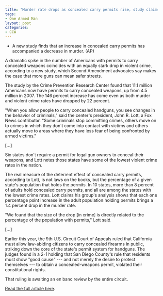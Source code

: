 ```yaml
---
title: "Murder rate drops as concealed carry permits rise, study claims"
tags:
- One Armed Man
layout: post
categories:
- CCW
---
```


- A new study finds that an increase in concealed carry permits has accompanied a decrease in murder. (AP)

A dramatic spike in the number of Americans with permits to carry concealed weapons coincides with an equally stark drop in violent crime, according to a new study, which Second Amendment advocates say makes the case that more guns can mean safer streets.

The study by the Crime Prevention Research Center found that 11.1 million Americans now have permits to carry concealed weapons, up from 4.5 million in 2007. The 146 percent increase has come even as both murder and violent crime rates have dropped by 22 percent.

"When you allow people to carry concealed handguns, you see changes in the behavior of criminals," said the center's president, John R. Lott, a Fox News contributor. "Some criminals stop committing crimes, others move on to crimes in which they don't come into contact with victims and others actually move to areas where they have less fear of being confronted by armed victims."

\[...\]

Six states don't require a permit for legal gun owners to conceal their weapons, and Lott notes those states have some of the lowest violent crime rates in the nation.

The real measure of the deterrent effect of concealed carry permits, according to Lott, is not laws on the books, but the percentage of a given state's population that holds the permits. In 10 states, more than 8 percent of adults hold concealed carry permits, and all are among the states with the lowest crime rates. Lott claims his group's analysis shows that each one percentage point increase in the adult population holding permits brings a 1.4 percent drop in the murder rate.

"We found that the size of the drop \[in crime\] is directly related to the percentage of the population with permits," Lott said.

\[...\]

Earlier this year, the 9th U.S. Circuit Court of Appeals ruled that California must allow law-abiding citizens to carry concealed firearms in public, striking down the core of the state's permit system for handguns. The judges found in a 2-1 holding that San Diego County's rule that residents must show "good cause" --- and not merely the desire to protect themselves --- to obtain a concealed-weapons permit, violated their constitutional rights.

That ruling is awaiting an en banc review by the entire circuit.

[Read the full article here](https://www.foxnews.com/us/2014/07/09/murder-drops-as-concealed-carry-permits-rise-claims-study/).